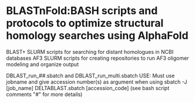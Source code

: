 # BLASTnFold:BASH scripts and protocols to optimize structural homology searches using AlphaFold
BLAST+ SLURM scripts for searching for distant homologues in NCBI databases
AF3 SLURM scripts for creating repositories to run AF3 oligomer modeling and organize output

DBLAST_run_##.sbatch and DBLAST_run_multi.sbatch
  USE:
  Must use jobname and give accession number(s) as argument when using
  sbatch -J [job_name] DELTABLAST.sbatch [accession_code]
  (see bash script comments "#" for more details)
